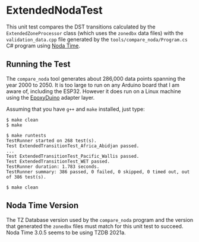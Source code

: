 # ExtendedNodaTest

This unit test compares the DST transitions calculated by the
`ExtendedZoneProcessor` class (which uses the `zonedbx` data files) with the
`validation_data.cpp` file generated by the `tools/compare_noda/Program.cs` C#
program using [Noda Time](https://nodatime.org/).

## Running the Test

The `compare_noda` tool generates about 286,000 data points spanning the year
2000 to 2050. It is too large to run on any Arduino board that I am aware of,
including the ESP32. However it does run on a Linux machine using the
[EpoxyDuino](https://github.com/bxparks/EpoxyDuino) adapter layer.

Assuming that you have `g++` and `make` installed, just type:
```
$ make clean
$ make

$ make runtests
TestRunner started on 268 test(s).
Test ExtendedTransitionTest_Africa_Abidjan passed.
...
Test ExtendedTransitionTest_Pacific_Wallis passed.
Test ExtendedTransitionTest_WET passed.
TestRunner duration: 1.783 seconds.
TestRunner summary: 386 passed, 0 failed, 0 skipped, 0 timed out, out of 386 test(s).

$ make clean
```

## Noda Time Version

The TZ Database version used by the `compare_noda` program and the
version that generated the `zonedbx` files must match for this unit test to
succeed. Noda Time 3.0.5 seems to be using TZDB 2021a.
